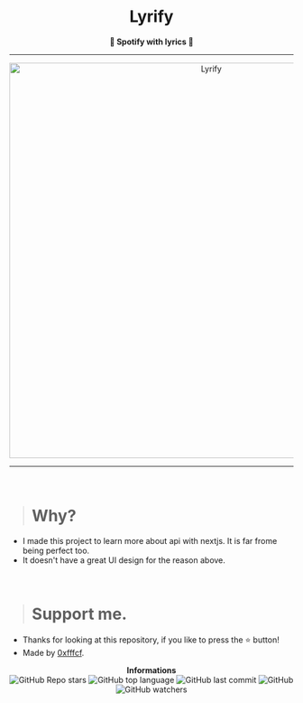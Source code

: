 <h1 align="center">Lyrify</h1>

<p align='center'>
    <b>💚 Spotify with lyrics 💙</b>
</p>

----

<p align="center">
      <img src="https://media.discordapp.net/attachments/1005892069056843920/1010281685872545863/unknown.png?width=1249&height=621" alt="Lyrify" width="700">
</p>

---

<br/>

> # Why?

* I made this project to learn more about api with nextjs. It is far frome being perfect too.
* It doesn't have a great UI design for the reason above.

<br/>

> # Support me.

* Thanks for looking at this repository, if you like to press the ⭐ button!
* Made by [0xfffcf](https://github.com/0xfffcf).

<p align="center">
    <b>Informations</b><br>
    <img alt="GitHub Repo stars" src="https://img.shields.io/github/stars/0xfffcf/lyrify?color=7143de">
    <img alt="GitHub top language" src="https://img.shields.io/github/languages/top/0xfffcf/lyrify?color=7143de">
    <img alt="GitHub last commit" src="https://img.shields.io/github/last-commit/0xfffcf/lyrify?color=7143de">
    <img alt="GitHub" src="https://img.shields.io/github/license/0xfffcf/lyrify?color=7143de">
    <img alt="GitHub watchers" src="https://img.shields.io/github/watchers/0xfffcf/lyrify?color=7143de">
</p>

